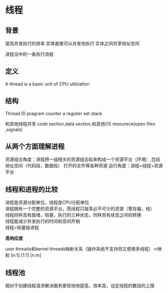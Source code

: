 # 线程

## 背景

提高并发执行的效率
实体直接可以并发地执行
实体之间共享地址空间

进程当中的一条执行流程
## 定义
A thread is a basic unit of CPU utilization

## 结构

Thread ID
pragram counter
a register set
stack

和其他线程共享 code section,data section,和其他OS resourece(open files ,signals)

## 从两个方面理解进程

资源组合角度：进程把一组相关的资源组合起来构成一个资源平台（环境）,包括地址空间（代码段，数据段）
打开的文件等各种资源
运行角度：进程=线程+资源平台

## 线程和进程的比较
进程是资源分配单位，线程是CPU分配单位<br>
进程拥有一个完整的资源平台，而线程只独享必不可少的资源（寄存器，栈）<br>
线程同样具有就绪，阻塞，执行的三种状态，同样具有状态之间的转换<br>
线程能减少并发执行的时间和空间开销<br>
线程=轻量级进程<br>

<strong>高响应度</strong>

user threads和kernel threads映射关系（操作系统不支持但又想用多线程）->映射
[n:1]
[1:1]
[n:m]

## 线程池
相对于创建线程请求解决服务更轻快地提高，效率高，设定线程的数目的上限

